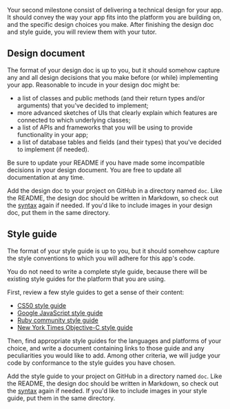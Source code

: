 Your second milestone consist of delivering a technical design for your app. It
should convey the way your app fits into the platform you are building on, and
the specific design choices you make. After finishing the design doc and style
guide, you will review them with your tutor.

## Design document

The format of your design doc is up to you, but it should somehow capture any
and all design decisions that you make before (or while) implementing your app.
Reasonable to incude in your design doc might be:

* a list of classes and public methods (and their return types and/or arguments) that you've decided to implement;
* more advanced sketches of UIs that clearly explain which features are connected to which underlying classes;
* a list of APIs and frameworks that you will be using to provide functionality in your app;
* a list of database tables and fields (and their types) that you've decided to
  implement (if needed).

Be sure to update your README if you have made some incompatible decisions in
your design document. You are free to update all documentation at any time.

Add the design doc to your project on GitHub in a directory named `doc`. Like
the README, the design doc should be written in Markdown, so check out the
[syntax] again if needed. If you'd like to include images in your design doc,
put them in the same directory.

[syntax]: http://daringfireball.net/projects/markdown/syntax

## Style guide

The format of your style guide is up to you, but it should somehow capture the
style conventions to which you will adhere for this app's code. 

You do not need to write a complete style guide, because there will be existing
style guides for the platform that you are using.

First, review a few style guides to get a sense of their content:

* [CS50 style guide]
* [Google JavaScript style guide]
* [Ruby community style guide]
* [New York Times Objective-C style guide]

[New York Times Objective-C style guide]: https://github.com/NYTimes/objective-c-style-guide
[Ruby community style guide]: https://github.com/bbatsov/ruby-style-guide
[CS50 Style Guide]: https://manual.cs50.net/Style_Guide
[Google JavaScript Style Guide]: http://google-styleguide.googlecode.com/svn/trunk/javascriptguide.xml

Then, find appropriate style guides for the languages and platforms of your choice, and write a document containing links to those guide and any peculiarities you would like to add. Among other criteria, we will judge your code by conformance to the style guides you have chosen.

Add the style guide to your project on GitHub in a directory named `doc`. Like
the README, the design doc should be written in Markdown, so check out the
[syntax] again if needed. If you'd like to include images in your style guide,
put them in the same directory.
